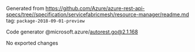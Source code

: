 Generated from https://github.com/Azure/azure-rest-api-specs/tree//specification/servicefabricmesh/resource-manager/readme.md tag: `package-2018-09-01-preview`

Code generator @microsoft.azure/autorest.go@2.1.168

No exported changes